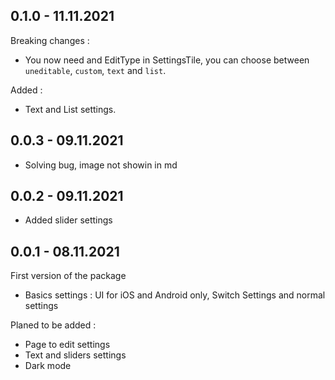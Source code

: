 ## 0.1.0 - 11.11.2021

Breaking changes :
* You now need and EditType in SettingsTile, you can choose between `uneditable`, `custom`, `text` and `list`.

Added :
* Text and List settings.


## 0.0.3 - 09.11.2021

* Solving bug, image not showin in md

## 0.0.2 - 09.11.2021

* Added slider settings

## 0.0.1 - 08.11.2021

First version of the package

* Basics settings : UI for iOS and Android only, Switch Settings and normal settings

Planed to be added :

* Page to edit settings
* Text and sliders settings
* Dark mode